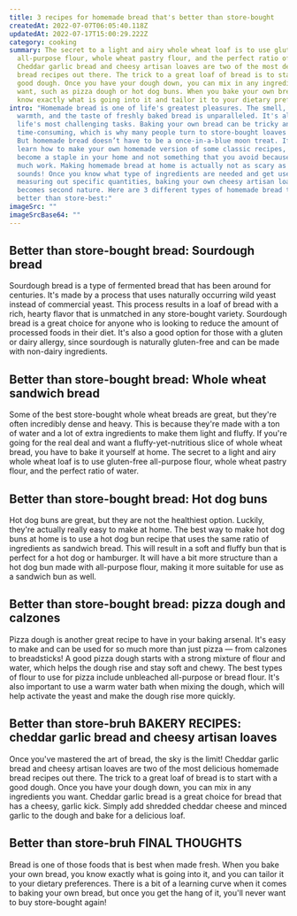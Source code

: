 ```yaml
---
title: 3 recipes for homemade bread that's better than store-bought
createdAt: 2022-07-07T06:05:40.118Z
updatedAt: 2022-07-17T15:00:29.222Z
category: cooking
summary: The secret to a light and airy whole wheat loaf is to use gluten-free
  all-purpose flour, whole wheat pastry flour, and the perfect ratio of water.
  Cheddar garlic bread and cheesy artisan loaves are two of the most delicious
  bread recipes out there. The trick to a great loaf of bread is to start with a
  good dough. Once you have your dough down, you can mix in any ingredients you
  want, such as pizza dough or hot dog buns. When you bake your own bread, you
  know exactly what is going into it and tailor it to your dietary preferences.
intro: "Homemade bread is one of life's greatest pleasures. The smell, the
  warmth, and the taste of freshly baked bread is unparalleled. It's also one of
  life's most challenging tasks. Baking your own bread can be tricky and
  time-consuming, which is why many people turn to store-bought loaves instead.
  But homemade bread doesn’t have to be a once-in-a-blue moon treat. If you
  learn how to make your own homemade version of some classic recipes, it will
  become a staple in your home and not something that you avoid because it’s too
  much work. Making homemade bread at home is actually not as scary as it
  sounds! Once you know what type of ingredients are needed and get used to
  measuring out specific quantities, baking your own cheesy artisan loaves
  becomes second nature. Here are 3 different types of homemade bread that are
  better than store-best:"
imageSrc: ""
imageSrcBase64: ""
---
```


## Better than store-bought bread: Sourdough bread

Sourdough bread is a type of fermented bread that has been around for centuries. It's made by a process that uses naturally occurring wild yeast instead of commercial yeast. This process results in a loaf of bread with a rich, hearty flavor that is unmatched in any store-bought variety.
Sourdough bread is a great choice for anyone who is looking to reduce the amount of processed foods in their diet. It's also a good option for those with a gluten or dairy allergy, since sourdough is naturally gluten-free and can be made with non-dairy ingredients.

## Better than store-bought bread: Whole wheat sandwich bread

Some of the best store-bought whole wheat breads are great, but they're often incredibly dense and heavy. This is because they're made with a ton of water and a lot of extra ingredients to make them light and fluffy. If you're going for the real deal and want a fluffy-yet-nutritious slice of whole wheat bread, you have to bake it yourself at home. The secret to a light and airy whole wheat loaf is to use gluten-free all-purpose flour, whole wheat pastry flour, and the perfect ratio of water.

## Better than store-bought bread: Hot dog buns

Hot dog buns are great, but they are not the healthiest option. Luckily, they're actually really easy to make at home. The best way to make hot dog buns at home is to use a hot dog bun recipe that uses the same ratio of ingredients as sandwich bread.
This will result in a soft and fluffy bun that is perfect for a hot dog or hamburger. It will have a bit more structure than a hot dog bun made with all-purpose flour, making it more suitable for use as a sandwich bun as well.

## Better than store-bought bread: pizza dough and calzones

Pizza dough is another great recipe to have in your baking arsenal. It's easy to make and can be used for so much more than just pizza — from calzones to breadsticks! A good pizza dough starts with a strong mixture of flour and water, which helps the dough rise and stay soft and chewy. The best types of flour to use for pizza include unbleached all-purpose or bread flour. It's also important to use a warm water bath when mixing the dough, which will help activate the yeast and make the dough rise more quickly.

## Better than store-bruh BAKERY RECIPES: cheddar garlic bread and cheesy artisan loaves
Once you've mastered the art of bread, the sky is the limit! Cheddar garlic bread and cheesy artisan loaves are two of the most delicious homemade bread recipes out there. The trick to a great loaf of bread is to start with a good dough. Once you have your dough down, you can mix in any ingredients you want.
Cheddar garlic bread is a great choice for bread that has a cheesy, garlic kick. Simply add shredded cheddar cheese and minced garlic to the dough and bake for a delicious loaf.

## Better than store-bruh FINAL THOUGHTS

Bread is one of those foods that is best when made fresh. When you bake your own bread, you know exactly what is going into it, and you can tailor it to your dietary preferences. There is a bit of a learning curve when it comes to baking your own bread, but once you get the hang of it, you'll never want to buy store-bought again!
